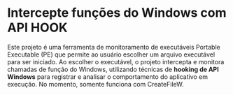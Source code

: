 # Intercepte funções do Windows com API HOOK
Este projeto é uma ferramenta de monitoramento de executáveis Portable Executable (PE) que permite ao usuário escolher um arquivo executável para ser iniciado. 
Ao escolher o executável, o projeto intercepta e monitora chamadas de função do Windows, utilizando técnicas de **hooking de API Windows** para registrar e analisar o comportamento do aplicativo em execução. 
No momento, somente funciona com CreateFileW.
